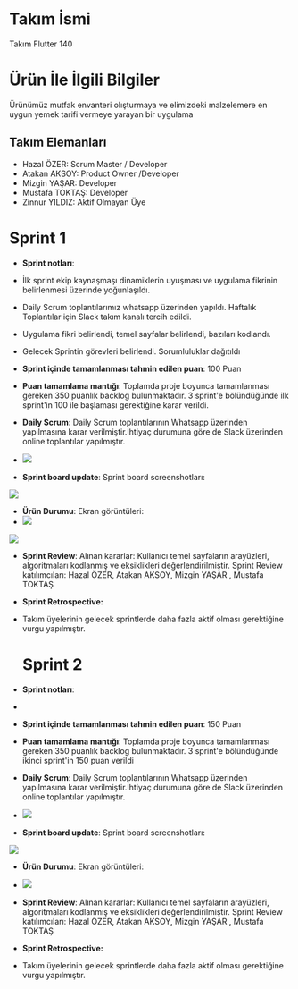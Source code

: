 # **Takım İsmi**

Takım Flutter 140

# Ürün İle İlgili Bilgiler
Ürünümüz mutfak envanteri olışturmaya ve elimizdeki malzelemere en uygun yemek tarifi vermeye yarayan bir uygulama

## Takım Elemanları
- Hazal ÖZER: Scrum Master / Developer
- Atakan AKSOY:  Product Owner /Developer
- Mizgin YAŞAR: Developer
- Mustafa TOKTAŞ: Developer
- Zinnur YILDIZ: Aktif Olmayan Üye

# Sprint 1

- **Sprint notları**:
- İlk sprint ekip kaynaşmaşı dinamiklerin uyuşması ve uygulama fikrinin belirlenmesi üzerinde yoğunlaşıldı.
- Daily Scrum toplantılarımız whatsapp üzerinden yapıldı. Haftalık Toplantılar için Slack takım kanalı tercih edildi.
- Uygulama fikri belirlendi, temel sayfalar belirlendi, bazıları kodlandı.
- Gelecek Sprintin görevleri belirlendi. Sorumluluklar dağıtıldı

- **Sprint içinde tamamlanması tahmin edilen puan**: 100 Puan


- **Puan tamamlama mantığı**: Toplamda proje boyunca tamamlanması gereken 350 puanlık backlog bulunmaktadır. 3 sprint'e bölündüğünde ilk sprint'in 100 ile başlaması gerektiğine karar verildi.


- **Daily Scrum**: Daily Scrum toplantılarının Whatsapp üzerinden yapılmasına karar verilmiştir.İhtiyaç durumuna göre de Slack üzerinden online toplantılar yapılmıştır.

- <img src="https://github.com/atkaksoy501/bootcampf140/blob/main/Ekran%20görüntüsü%202023-06-24%20204705.png" width="auto">

- **Sprint board update**: Sprint board screenshotları: 


<img src="https://github.com/atkaksoy501/bootcampf140/blob/main/image.png" width="auto">  

- **Ürün Durumu**: Ekran görüntüleri:
- <img src="https://github.com/atkaksoy501/bootcampf140/blob/main/Ekran%20görüntüsü%202023-06-21%20030501.png" width="auto">
<img src="https://github.com/atkaksoy501/bootcampf140/blob/main/Ekran%20görüntüsü%202023-06-21%20030636.png" width="auto">  


- **Sprint Review**: 
Alınan kararlar: Kullanıcı temel sayfaların arayüzleri, algoritmaları kodlanmış ve eksiklikleri değerlendirilmiştir. 
Sprint Review katılımcıları:  Hazal ÖZER, Atakan AKSOY,  Mizgin YAŞAR , Mustafa TOKTAŞ

- **Sprint Retrospective:**

 - Takım üyelerinin gelecek sprintlerde daha fazla aktif olması gerektiğine vurgu yapılmıştır.

   # Sprint 2

- **Sprint notları**:
- 

- **Sprint içinde tamamlanması tahmin edilen puan**: 150 Puan


- **Puan tamamlama mantığı**: Toplamda proje boyunca tamamlanması gereken 350 puanlık backlog bulunmaktadır. 3 sprint'e bölündüğünde ikinci sprint'in 150 puan verildi 


- **Daily Scrum**: Daily Scrum toplantılarının Whatsapp üzerinden yapılmasına karar verilmiştir.İhtiyaç durumuna göre de Slack üzerinden online toplantılar yapılmıştır.

- <img src="LİNK GELECEK">

- **Sprint board update**: Sprint board screenshotları: 


<img src="LİNK GELECEK">  

- **Ürün Durumu**: Ekran görüntüleri:
- <img src="LİNK GELECEK">
  


- **Sprint Review**: 
Alınan kararlar: Kullanıcı temel sayfaların arayüzleri, algoritmaları kodlanmış ve eksiklikleri değerlendirilmiştir. 
Sprint Review katılımcıları:  Hazal ÖZER, Atakan AKSOY,  Mizgin YAŞAR , Mustafa TOKTAŞ

- **Sprint Retrospective:**

 - Takım üyelerinin gelecek sprintlerde daha fazla aktif olması gerektiğine vurgu yapılmıştır.
